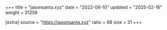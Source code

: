 +++
title = "jasonsanta.xyz"
date = "2022-06-10"
updated = "2025-02-16"
weight = 31258

[extra]
source = "https://jasonsanta.xyz"
ratio = 88
size = 31
+++
